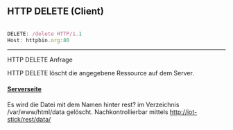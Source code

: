 ## HTTP DELETE (Client)

```js
                               
DELETE: /delete HTTP/1.1
Host: httpbin.org:80
```
- - -

HTTP DELETE Anfrage

HTTP DELETE löscht die angegebene Ressource auf dem Server.

#### [Serverseite](../HTTP_GET/cgi-bin/rest.txt) 

Es wird die Datei mit dem Namen hinter rest? im Verzeichnis /var/www/html/data gelöscht. Nachkontrollierbar mittels [http://iot-stick/rest/data/](http://iot-stick/rest/data/)